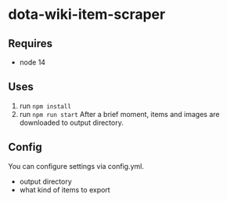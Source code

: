 # dota-wiki-item-scraper

## Requires

- node 14

## Uses

1. run `npm install`
2. run `npm run start`
  After a brief moment, items and images are downloaded to output directory.

## Config

You can configure settings via config.yml.
- output directory
- what kind of items to export
